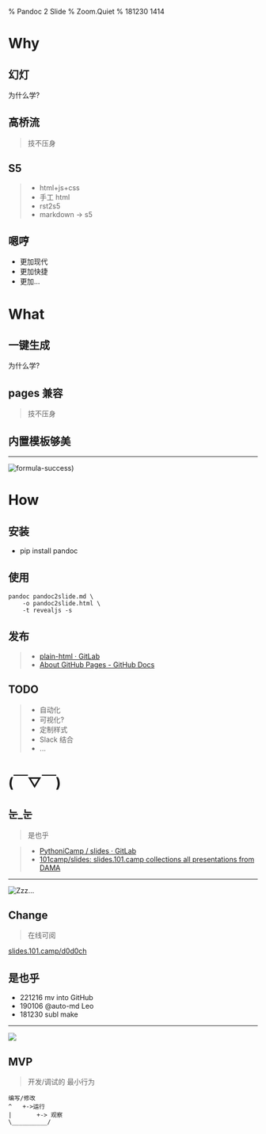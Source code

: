% Pandoc 2 Slide
% Zoom.Quiet
% 181230 1414

# Why


## 幻灯
为什么学?

## 高桥流
> 技不压身

## S5

> - html+js+css
> - 手工 html
> - rst2s5
> - markdown -> s5

## 嗯哼

- 更加现代
- 更加快捷
- 更加...

# What


## 一键生成
为什么学?

## pages 兼容
> 技不压身

## 内置模板够美
------------------

![formula-success)](http://0.zoomquiet.top/ZQCollection/infograph/100126-formula-success.png)

# How


## 安装
- pip install pandoc

## 使用

    pandoc pandoc2slide.md \
        -o pandoc2slide.html \
        -t revealjs -s

## 发布
>- [plain-html · GitLab](https://gitlab.com/pages/plain-html/)
>- [About GitHub Pages - GitHub Docs](https://docs.github.com/en/pages/getting-started-with-github-pages/about-github-pages#types-of-github-pages-sites)

## TODO
> - 自动化
> - 可视化?
> - 定制样式
> - Slack 结合
> - ...

# (￣▽￣)


## 눈_눈
> 是也乎

>- [PythoniCamp / slides · GitLab](https://gitlab.com/pythonicamp/slides)
>- [101camp/slides: slides.101.camp collections all presentations from DAMA](https://github.com/101camp/slides)


------

![Zzz...](http://openmindclub.zoomquiet.top/res/KEEP/kcn_sleep.png?imageView2/2/w/510)

## Change
> 在线可阅

[slides.101.camp/d0d0ch](http://slides.101.camp/d0d0ch.html)

## 是也乎

- 221216 mv into GitHub
- 190106 @auto-md Leo
- 181230 subl make
-------

![](img/190416got-ride-dragon.jpg)

## MVP
> 开发/调试的 最小行为

    编写/修改
    ^   +->运行
    |       +-> 观察
    \__________/

